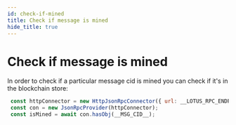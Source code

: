 ```yaml
---
id: check-if-mined
title: Check if message is mined
hide_title: true
---
```


# Check if message is mined
In order to check if a particular message cid is mined you can check if it's in the blockchain store:
```javascript
 const httpConnector = new HttpJsonRpcConnector({ url: __LOTUS_RPC_ENDPOINT__, token: __LOTUS_AUTH_TOKEN__ });
 const con = new JsonRpcProvider(httpConnector);
 const isMined = await con.hasObj(__MSG_CID__);
```